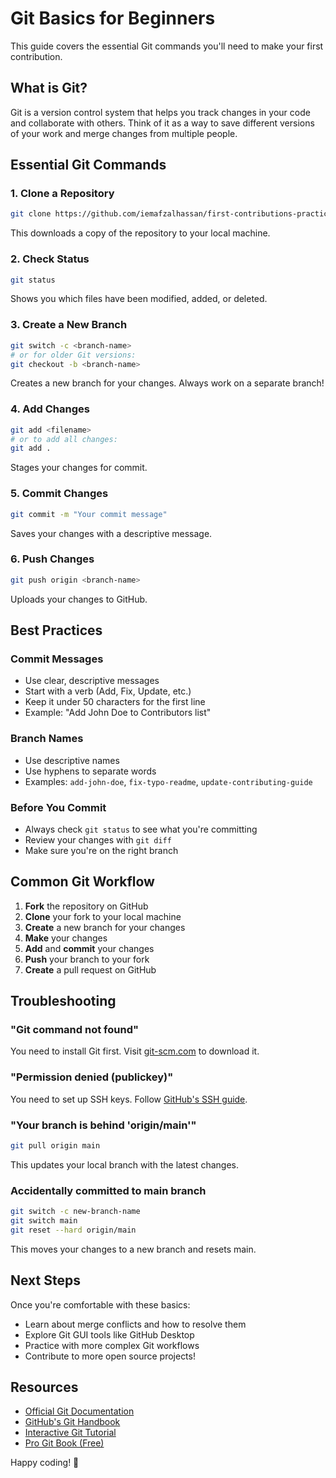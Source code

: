# Git Basics for Beginners

This guide covers the essential Git commands you'll need to make your first contribution.

## What is Git?

Git is a version control system that helps you track changes in your code and collaborate with others. Think of it as a way to save different versions of your work and merge changes from multiple people.

## Essential Git Commands

### 1. Clone a Repository
```bash
git clone https://github.com/iemafzalhassan/first-contributions-practice.git
```
This downloads a copy of the repository to your local machine.

### 2. Check Status
```bash
git status
```
Shows you which files have been modified, added, or deleted.

### 3. Create a New Branch
```bash
git switch -c <branch-name>
# or for older Git versions:
git checkout -b <branch-name>
```
Creates a new branch for your changes. Always work on a separate branch!

### 4. Add Changes
```bash
git add <filename>
# or to add all changes:
git add .
```
Stages your changes for commit.

### 5. Commit Changes
```bash
git commit -m "Your commit message"
```
Saves your changes with a descriptive message.

### 6. Push Changes
```bash
git push origin <branch-name>
```
Uploads your changes to GitHub.

## Best Practices

### Commit Messages
- Use clear, descriptive messages
- Start with a verb (Add, Fix, Update, etc.)
- Keep it under 50 characters for the first line
- Example: "Add John Doe to Contributors list"

### Branch Names
- Use descriptive names
- Use hyphens to separate words
- Examples: `add-john-doe`, `fix-typo-readme`, `update-contributing-guide`

### Before You Commit
- Always check `git status` to see what you're committing
- Review your changes with `git diff`
- Make sure you're on the right branch

## Common Git Workflow

1. **Fork** the repository on GitHub
2. **Clone** your fork to your local machine
3. **Create** a new branch for your changes
4. **Make** your changes
5. **Add** and **commit** your changes
6. **Push** your branch to your fork
7. **Create** a pull request on GitHub

## Troubleshooting

### "Git command not found"
You need to install Git first. Visit [git-scm.com](https://git-scm.com/) to download it.

### "Permission denied (publickey)"
You need to set up SSH keys. Follow [GitHub's SSH guide](https://docs.github.com/en/authentication/connecting-to-github-with-ssh).

### "Your branch is behind 'origin/main'"
```bash
git pull origin main
```
This updates your local branch with the latest changes.

### Accidentally committed to main branch
```bash
git switch -c new-branch-name
git switch main
git reset --hard origin/main
```
This moves your changes to a new branch and resets main.

## Next Steps

Once you're comfortable with these basics:
- Learn about merge conflicts and how to resolve them
- Explore Git GUI tools like GitHub Desktop
- Practice with more complex Git workflows
- Contribute to more open source projects!

## Resources

- [Official Git Documentation](https://git-scm.com/doc)
- [GitHub's Git Handbook](https://guides.github.com/introduction/git-handbook/)
- [Interactive Git Tutorial](https://learngitbranching.js.org/)
- [Pro Git Book (Free)](https://git-scm.com/book)

Happy coding! 🚀